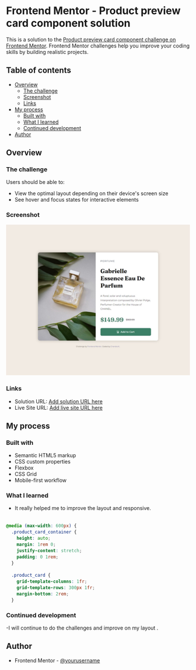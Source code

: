 # Frontend Mentor - Product preview card component solution

This is a solution to the [Product preview card component challenge on Frontend Mentor](https://www.frontendmentor.io/challenges/product-preview-card-component-GO7UmttRfa). Frontend Mentor challenges help you improve your coding skills by building realistic projects.

## Table of contents

- [Overview](#overview)
  - [The challenge](#the-challenge)
  - [Screenshot](#screenshot)
  - [Links](#links)
- [My process](#my-process)
  - [Built with](#built-with)
  - [What I learned](#what-i-learned)
  - [Continued development](#continued-development)
- [Author](#author)

## Overview

### The challenge

Users should be able to:

- View the optimal layout depending on their device's screen size
- See hover and focus states for interactive elements

### Screenshot

![](./screenshot/desktopView.jpeg)

### Links

- Solution URL: [Add solution URL here](https://your-solution-url.com)
- Live Site URL: [Add live site URL here](https://your-live-site-url.com)

## My process

### Built with

- Semantic HTML5 markup
- CSS custom properties
- Flexbox
- CSS Grid
- Mobile-first workflow

### What I learned

- It really helped me to improve the layout and responsive.

```css

@media (max-width: 600px) {
  .product_card_container {
    height: auto;
    margin: 1rem 0;
    justify-content: stretch;
    padding: 0 1rem;
  }

  .product_card {
    grid-template-columns: 1fr;
    grid-template-rows: 300px 1fr;
    margin-bottom: 2rem;
  }
```

### Continued development

-I will continue to do the challenges and improve on my layout .

## Author

- Frontend Mentor - [@yourusername](https://www.frontendmentor.io/profile/yourusername)
